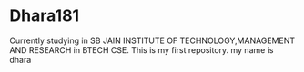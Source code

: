 # Dhara181
Currently studying in SB JAIN INSTITUTE OF TECHNOLOGY,MANAGEMENT AND RESEARCH in BTECH CSE.
This is my first repository.
my name is dhara

